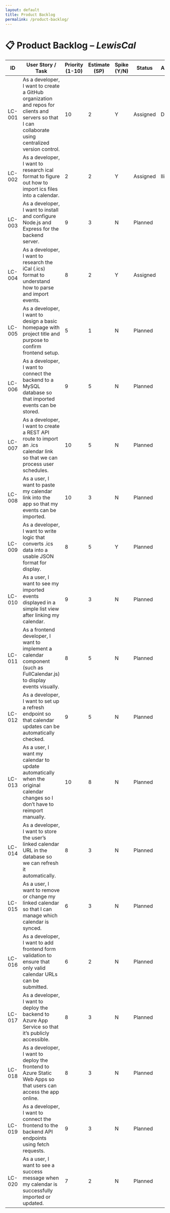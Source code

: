 ```yaml
---
layout: default
title: Product Backlog
permalink: /product-backlog/
---
```


# 📋 Product Backlog – *LewisCal*

| **ID** | **User Story / Task** | **Priority (1-10)** | **Estimate (SP)** | **Spike (Y/N)** | **Status** | **Assigned** |
|--------|------------------------|--------------|--------------|------------|--------------|--------------|
| LC-001 | As a developer, I want to create a GitHub organization and repos for clients and servers so that I can collaborate using centralized version control. | 10 | 2 | Y | Assigned  | Diego |
| LC-002 | As a developer, I want to research ical format to figure out how to import ics files into a calendar. | 2 | 2 | Y | Assigned | Ilias |
| LC-003 | As a developer, I want to install and configure Node.js and Express for the backend server. | 9 | 3 | N | Planned |  |
| LC-004 | As a developer, I want to research the iCal (.ics) format to understand how to parse and import events. | 8 | 2 | Y | Assigned |  |
| LC-005 | As a developer, I want to design a basic homepage with project title and purpose to confirm frontend setup. | 5 | 1 | N | Planned |  |
| LC-006 | As a developer, I want to connect the backend to a MySQL database so that imported events can be stored. | 9 | 5 | N | Planned |  |
| LC-007 | As a developer, I want to create a REST API route to import an .ics calendar link so that we can process user schedules. | 10 | 5 | N | Planned |  |
| LC-008 | As a user, I want to paste my calendar link into the app so that my events can be imported. | 10 | 3 | N | Planned |  |
| LC-009 | As a developer, I want to write logic that converts .ics data into a usable JSON format for display. | 8 | 5 | Y | Planned |  |
| LC-010 | As a user, I want to see my imported events displayed in a simple list view after linking my calendar. | 9 | 3 | N | Planned |  |
| LC-011 | As a frontend developer, I want to implement a calendar component (such as FullCalendar.js) to display events visually. | 8 | 5 | N | Planned |  |
| LC-012 | As a developer, I want to set up a refresh endpoint so that calendar updates can be automatically checked. | 9 | 5 | N | Planned |  |
| LC-013 | As a user, I want my calendar to update automatically when the original calendar changes so I don’t have to reimport manually. | 10 | 8 | N | Planned |  |
| LC-014 | As a developer, I want to store the user’s linked calendar URL in the database so we can refresh it automatically. | 8 | 3 | N | Planned |  |
| LC-015 | As a user, I want to remove or change my linked calendar so that I can manage which calendar is synced. | 6 | 3 | N | Planned |  |
| LC-016 | As a developer, I want to add frontend form validation to ensure that only valid calendar URLs can be submitted. | 6 | 2 | N | Planned |  |
| LC-017 | As a developer, I want to deploy the backend to Azure App Service so that it’s publicly accessible. | 8 | 3 | N | Planned |  |
| LC-018 | As a developer, I want to deploy the frontend to Azure Static Web Apps so that users can access the app online. | 8 | 3 | N | Planned |  |
| LC-019 | As a developer, I want to connect the frontend to the backend API endpoints using fetch requests. | 9 | 3 | N | Planned |  |
| LC-020 | As a user, I want to see a success message when my calendar is successfully imported or updated. | 7 | 2 | N | Planned |  |
